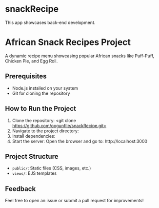 # snackRecipe
This app showcases back-end development.
# African Snack Recipes Project
A dynamic recipe menu showcasing popular African snacks like Puff-Puff, Chicken Pie, and Egg Roll.

## Prerequisites
- Node.js installed on your system
- Git for cloning the repository

## How to Run the Project
1. Clone the repository: <git clone https://github.com/oogunfile/snackRecipe.git>
2.  Navigate to the project directory:
3.  Install dependencies: <npm install>
4.  Start the server: <node index.js>
Open the browser and go to: http://localhost:3000
## Project Structure
- `public/`: Static files (CSS, images, etc.)
- `views/`: EJS templates
## Feedback
Feel free to open an issue or submit a pull request for improvements!
